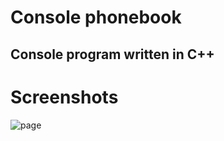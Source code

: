 # **Console phonebook**
## Сonsole program written in C++
# Screenshots
![page](https://github.com/lysiuk03/console_phonebook/blob/main/pictures/page.jpg?raw=true)
